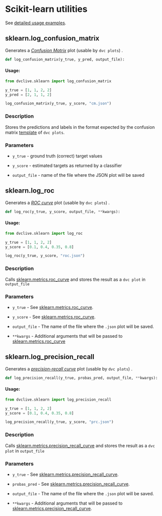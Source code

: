 # Scikit-learn utilities

See [detailed usage examples](/doc/dvclive/ml-frameworks/sklearn).

## sklearn.log_confusion_matrix

Generates a [_Confusion Matrix_](https://en.wikipedia.org/wiki/Confusion_matrix)
plot (usable by `dvc plots`) .

```py
def log_confusion_matrix(y_true, y_pred, output_file):
```

#### Usage:

```py
from dvclive.sklearn import log_confusion_matrix

y_true = [1, 1, 2, 2]
y_pred = [2, 1, 1, 2]

log_confusion_matrix(y_true, y_score, "cm.json")
```

### Description

Stores the predictions and labels in the format expected by the confusion
matrix
[template](/doc/command-reference/plots#plot-templates-data-series-only)
of `dvc plots`.

### Parameters

- `y_true` - ground truth (correct) target values

- `y_score` - estimated targets as returned by a classifier

- `output_file` - name of the file where the JSON plot will be saved

## sklearn.log_roc

Generates a
[_ROC curve_](https://scikit-learn.org/stable/modules/model_evaluation.html#roc-metrics)
plot (usable by `dvc plots`) .

```py
def log_roc(y_true, y_score, output_file, **kwargs):
```

#### Usage:

```py
from dvclive.sklearn import log_roc

y_true = [1, 1, 2, 2]
y_score = [0.1, 0.4, 0.35, 0.8]

log_roc(y_true, y_score, "roc.json")
```

### Description

Calls
[sklearn.metrics.roc_curve](https://scikit-learn.org/stable/modules/generated/sklearn.metrics.roc_curve.html#sklearn.metrics.roc_curve)
and stores the result as a `dvc plot` in `output_file`

### Parameters

- `y_true` - See
  [sklearn.metrics.roc_curve](https://scikit-learn.org/stable/modules/generated/sklearn.metrics.roc_curve.html#sklearn.metrics.roc_curve).

- `y_score` - See
  [sklearn.metrics.roc_curve](https://scikit-learn.org/stable/modules/generated/sklearn.metrics.roc_curve.html#sklearn.metrics.roc_curve).

- `output_file` - The name of the file where the `.json` plot will be saved.

- `**kwargs` - Additional arguments that will be passed to
  [sklearn.metrics.roc_curve](https://scikit-learn.org/stable/modules/generated/sklearn.metrics.roc_curve.html#sklearn.metrics.roc_curve)

## sklearn.log_precision_recall

Generates a
[_precision-recall curve_](https://scikit-learn.org/stable/modules/model_evaluation.html#precision-recall-f-measure-metrics)
plot (usable by `dvc plots`) .

```py
def log_precision_recall(y_true, probas_pred, output_file, **kwargs):
```

#### Usage:

```py
from dvclive.sklearn import log_precision_recall

y_true = [1, 1, 2, 2]
y_score = [0.1, 0.4, 0.35, 0.8]

log_precision_recall(y_true, y_score, "prc.json")
```

### Description

Calls
[sklearn.metrics.precision_recall_curve](https://scikit-learn.org/stable/modules/generated/sklearn.metrics.precision_recall_curve.html)
and stores the result as a `dvc plot` in `output_file`

### Parameters

- `y_true` - See
  [sklearn.metrics.precision_recall_curve](https://scikit-learn.org/stable/modules/generated/sklearn.metrics.precision_recall_curve.html).

- `probas_pred` - See
  [sklearn.metrics.precision_recall_curve](https://scikit-learn.org/stable/modules/generated/sklearn.metrics.precision_recall_curve.html).

- `output_file` - The name of the file where the `.json` plot will be saved.

- `**kwargs` - Additional arguments that will be passed to
  [sklearn.metrics.precision_recall_curve](https://scikit-learn.org/stable/modules/generated/sklearn.metrics.precision_recall_curve.html).
